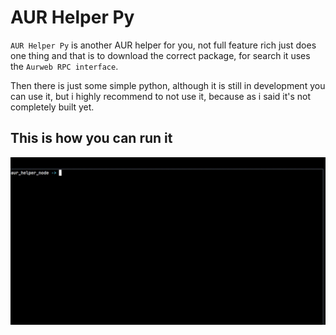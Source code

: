 # AUR Helper Py

`AUR Helper Py` is another AUR helper for you, not full feature rich just does one thing and that is to download the correct package, for search it uses the `Aurweb RPC interface`.

Then there is just some simple python, although it is still in development you can use it, but i highly recommend to not use it, because as i said it's not completely built yet.

## This is how you can run it

![Aur Helper Py](assets/aur_arch_py.gif)
